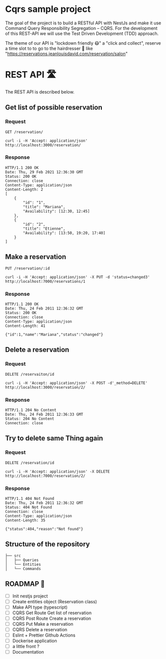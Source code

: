 # Cqrs sample project
The goal of the project is to build a RESTful API with NestJs  and make it use Command Query Responsibility Segregation – CQRS.
For the development of this REST-API we will use the Test Driven Development (TDD) approach.

The theme of our API is "lockdown friendly 😷" a "click and collect", reserve a time slot to to go to the hairdresser 💇 like "https://reservations.jeanlouisdavid.com/reservation/salon"

# REST API 🛣️
The REST API is described below.

## Get list of possible reservation

### Request

`GET /reservation/`

    curl -i -H 'Accept: application/json' http://localhost:3000/reservation/

### Response

    HTTP/1.1 200 OK
    Date: Thu, 29 Feb 2021 12:36:30 GMT
    Status: 200 OK
    Connection: close
    Content-Type: application/json
    Content-Length: 2
    [
	    {
		    "id": "1",
		    "title": "Mariana",
		    "Availability": [12:30, 12:45]
	    },
	    {
		    "id": "2",
		    "title": "Etienne",
			"Availability": [13:50, 19:20, 17:40]
	    }
    ]


## Make a reservation

`PUT /reservation/:id`


    curl -i -H 'Accept: application/json' -X PUT -d 'status=changed3' http://localhost:7000/reservations/1

### Response

    HTTP/1.1 200 OK
    Date: Thu, 24 Feb 2011 12:36:32 GMT
    Status: 200 OK
    Connection: close
    Content-Type: application/json
    Content-Length: 41

    {"id":1,"name":"Mariana","status":"changed"}


## Delete a reservation

### Request

`DELETE /reservaiton/id`

    curl -i -H 'Accept: application/json' -X POST -d'_method=DELETE' http://localhost:3000/reservation/2/

### Response

    HTTP/1.1 204 No Content
    Date: Thu, 24 Feb 2011 12:36:33 GMT
    Status: 204 No Content
    Connection: close
   
   
## Try to delete same Thing again

### Request

`DELETE /reservation/id`

    curl -i -H 'Accept: application/json' -X DELETE http://localhost:7000/reservation/2/

### Response

    HTTP/1.1 404 Not Found
    Date: Thu, 24 Feb 2011 12:36:32 GMT
    Status: 404 Not Found
    Connection: close
    Content-Type: application/json
    Content-Length: 35

    {"status":404,"reason":"Not found"}

## Structure of the repository

```
├── src
│   ├── Queries
│   └── Entities
│   └── Commands
```
## ROADMAP 🤔

- [ ] Init nestjs project
- [ ] Create entities object (Reservation class)
- [ ] Make API type (typescript)
- [ ] CQRS Get Route Get list of reservation
- [ ] CQRS Post Route Create a reservation
- [ ] CQRS Put Make a reservation
- [ ] CQRS Delete a reservation
- [ ] Eslint + Prettier Github Actions
- [ ] Dockerise application
- [ ] a little front ?
- [ ] Documentation
